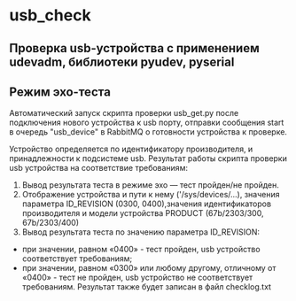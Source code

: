# usb_check
## Проверка usb-устройства с применением udevadm, библиотеки pyudev, pyserial
## Режим эхо-теста 
Автоматический запуск скрипта проверки usb_get.py после подключения нового устройства к usb порту,
отправки сообщения start в очередь "usb_device" в RabbitMQ о готовности устройства к проверке.

Устройство определяется по идентификатору производителя, и принадлежности к подсистеме usb.
Результат работы скрипта проверки usb устройства на соответствие требованиям:
1. Вывод результата теста в режиме эхо — тест пройден/не пройден. 
2. Отображение устройства и пути к нему ('/sys/devices/...), значения параметра ID_REVISION (0300, 0400),значения идентификаторов производителя и модели устройства PRODUCT (67b/2303/300, 67b/2303/400)
4. Вывод результата теста по значению  параметра ID_REVISION:
- при значении, равном «0400» - тест пройден, usb устройство соответствует требованиям;
- при значении, равном «0300» или любому другому, отличному от «0400» - тест не пройден, usb устройство не соответствует требованиям. 
Результат также будет записан в файл checklog.txt
